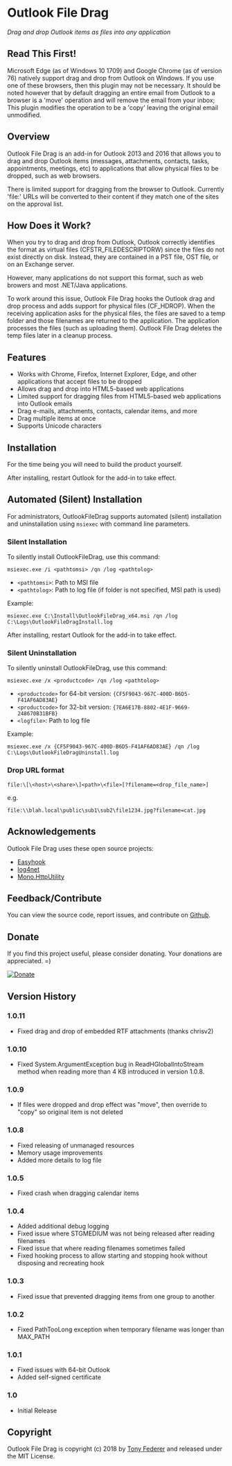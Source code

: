 ﻿# Outlook File Drag

*Drag and drop Outlook items as files into any application*

## Read This First!

Microsoft Edge (as of Windows 10 1709) and Google Chrome (as of version 76) 
natively support drag and drop from Outlook on Windows.  If you use one of these 
browsers, then this plugin may not be necessary. It should be noted however that
by default dragging an entire email from Outlook to a browser is a 'move' operation
and will remove the email from your inbox; This plugin modifies the operation to
be a 'copy' leaving the original email unmodified.

## Overview

Outlook File Drag is an add-in for Outlook 2013 and 2016 that allows you to drag
and drop Outlook items (messages, attachments, contacts, tasks, appointments, 
meetings, etc) to applications that allow physical files to be dropped, such as
web browsers.

There is limited support for dragging from the browser to Outlook. Currently 
'file:' URLs will be converted to their content if they match one of the sites
on the approval list. 

## How Does it Work?

When you try to drag and drop from Outlook, Outlook correctly identifies the 
format as virtual files (CFSTR_FILEDESCRIPTORW) since the files do not exist 
directly on disk.  Instead, they are contained in a PST file, OST file, or on 
an Exchange server.

However, many applications do not support this format, such as web browers and 
most .NET/Java applications.

To work around this issue, Outlook File Drag hooks the Outlook drag and drop
process and adds support for physical files (CF_HDROP).  When the receiving 
application asks for the physical files, the files are saved to a temp folder 
and those filenames are returned to the application.  The application processes
the files (such as uploading them).  Outlook File Drag deletes the temp files 
later in a cleanup process.

## Features

- Works with Chrome, Firefox, Internet Explorer, Edge, and other applications that accept files to be dropped
- Allows drag and drop into HTML5-based web applications
- Limited support for dragging files from HTML5-based web applications into Outlook emails
- Drag e-mails, attachments, contacts, calendar items, and more
- Drag multiple items at once
- Supports Unicode characters

## Installation
For the time being you will need to build the product yourself.
<!--
To install, run the installer that matches your Windows build:

- [Download for 64-bit Windows (Outlook 32-bit or 64-bit)](https://github.com/tonyfederer/OutlookFileDrag/releases/download/v1.0.11/OutlookFileDragSetup_x64.zip)
- [Download for 32-bit Windows](https://github.com/tonyfederer/OutlookFileDrag/releases/download/v1.0.11/OutlookFileDragSetup.zip)
-->
After installing, restart Outlook for the add-in to take effect.

## Automated (Silent) Installation

For administrators, OutlookFileDrag supports automated (silent) installation and uninstallation using `msiexec` with command line parameters.

### Silent Installation

To silently install OutlookFileDrag, use this command:

`msiexec.exe /i <pathtomsi> /qn /log <pathtolog>`

- `<pathtomsi>`: Path to MSI file
- `<pathtolog>`: Path to log file (if folder is not specified, MSI path is used)

Example: 

`msiexec.exe C:\Install\OutlookFileDrag_x64.msi /qn /log C:\Logs\OutlookFileDragInstall.log`

After installing, restart Outlook for the add-in to take effect.

### Silent Uninstallation

To silently uninstall OutlookFileDrag, use this command:

`msiexec.exe /x <productcode> /qn /log <pathtolog>`

- `<productcode>` for 64-bit version: `{CF5F9043-967C-400D-B6D5-F41AF6AD83AE}`
- `<productcode>` for 32-bit version: `{7EA6E17B-8802-4E1F-9669-248670B31BFB}`
- `<logfile>`: Path to log file

Example:

`msiexec.exe /x {CF5F9043-967C-400D-B6D5-F41AF6AD83AE} /qn /log C:\Logs\OutlookFileDragUninstall.log`

### Drop URL format
`file:\[\<host>\<share>\]<path>\<file>[?filename=<drop_file_name>]`

e.g.

`file:\\blah.local\public\sub1\sub2\file1234.jpg?filename=cat.jpg`

## Acknowledgements

Outlook File Drag uses these open source projects:

- [Easyhook](https://easyhook.github.io/)
- [log4net](http://logging.apache.org/log4net/)
- [Mono.HttpUtility](https://www.nuget.org/packages/Mono.HttpUtility/)


## Feedback/Contribute

You can view the source code, report issues, and contribute on [Github](https://github.com/tonyfederer/OutlookFileDrag).

## Donate

If you find this project useful, please consider donating.  Your donations are appreciated. =)

[![Donate](https://www.paypalobjects.com/en_US/i/btn/btn_donateCC_LG.gif)](https://www.paypal.com/cgi-bin/webscr?cmd=_s-xclick&hosted_button_id=BSAGCF5VAJLN2)

## Version History

### 1.0.11
- Fixed drag and drop of embedded RTF attachments (thanks chrisv2)

### 1.0.10
- Fixed System.ArgumentException bug in ReadHGlobalIntoStream method when reading more than 4 KB introduced in version 1.0.8.

### 1.0.9
- If files were dropped and drop effect was "move", then override to "copy" so original item is not deleted

### 1.0.8
- Fixed releasing of unmanaged resources 
- Memory usage improvements
- Added more details to log file

### 1.0.5
- Fixed crash when dragging calendar items

### 1.0.4
- Added additional debug logging
- Fixed issue where STGMEDIUM was not being released after reading filenames
- Fixed issue that where reading filenames sometimes failed
- Fixed hooking process to allow starting and stopping hook without disposing and recreating hook

### 1.0.3
- Fixed issue that prevented dragging items from one group to another

### 1.0.2
- Fixed PathTooLong exception when temporary filename was longer than MAX_PATH

### 1.0.1
- Fixed issues with 64-bit Outlook
- Added self-signed certificate

### 1.0
- Initial Release

## Copyright

Outlook File Drag is copyright (c) 2018 by [Tony Federer](https://github.com/tonyfederer) and released under the MIT License.
